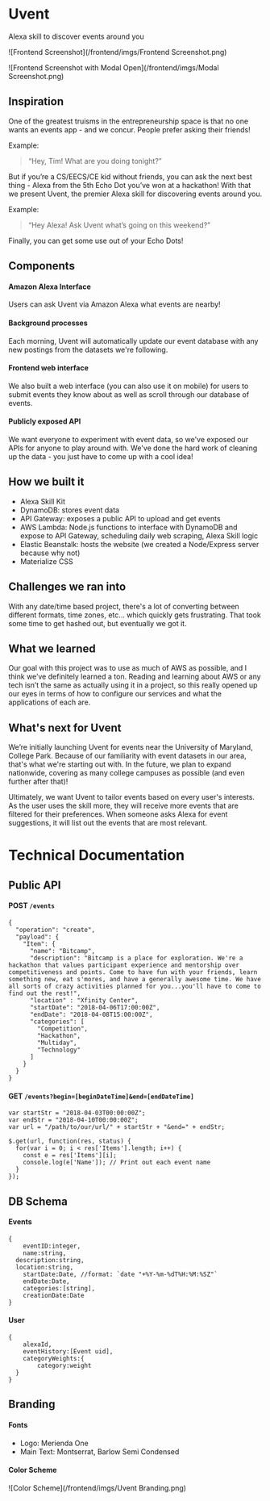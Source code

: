 # Uvent
Alexa skill to discover events around you

![Frontend Screenshot](/frontend/imgs/Frontend Screenshot.png)

![Frontend Screenshot with Modal Open](/frontend/imgs/Modal Screenshot.png)



## Inspiration
One of the greatest truisms in the entrepreneurship space is that no one wants an events app - and we concur. People prefer asking their friends!

Example:

> “Hey, Tim! What are you doing tonight?”

But if you’re a CS/EECS/CE kid without friends, you can ask the next best thing - Alexa from the 5th Echo Dot you’ve won at a hackathon! With that we present Uvent, the premier Alexa skill for discovering events around you.

Example:

> “Hey Alexa! Ask Uvent what’s going on this weekend?”

 Finally, you can get some use out of your Echo Dots!  

## Components
#### Amazon Alexa Interface
Users can ask Uvent via Amazon Alexa what events are nearby!

#### Background processes
Each morning, Uvent will automatically update our event database with any new postings from the datasets we're following.

#### Frontend web interface
We also built a web interface (you can also use it on mobile) for users to submit events they know about as well as scroll through our database of events.

#### Publicly exposed API
We want everyone to experiment with event data, so we've exposed our APIs for anyone to play around with. We've done the hard work of cleaning up the data - you just have to come up with a cool idea!

## How we built it
- Alexa Skill Kit
- DynamoDB: stores event data
- API Gateway: exposes a public API to upload and get events
- AWS Lambda: Node.js functions to interface with DynamoDB and expose to API Gateway, scheduling daily web scraping, Alexa Skill logic
- Elastic Beanstalk: hosts the website (we created a Node/Express server because why not)
- Materialize CSS

## Challenges we ran into
With any date/time based project, there's a lot of converting between different formats, time zones, etc... which quickly gets frustrating. That took some time to get hashed out, but eventually we got it.

## What we learned
Our goal with this project was to use as much of AWS as possible, and I think we’ve definitely learned a ton. Reading and learning about AWS or any tech isn’t the same as actually using it in a project, so this really opened up our eyes in terms of how to configure our services and what the applications of each are.

## What's next for Uvent
We’re initially launching Uvent for events near the University of Maryland, College Park. Because of our familiarity with event datasets in our area, that's what we're starting out with. In the future, we plan to expand nationwide, covering as many college campuses as possible (and even further after that)!

Ultimately, we want Uvent to tailor events based on every user's interests. As the user uses the skill more, they will receive more events that are filtered for their preferences. When someone asks Alexa for event suggestions, it will list out the events that are most relevant.


# Technical Documentation

## Public API

#### POST `/events`
```
{
  "operation": "create",
  "payload": {
    "Item": {
      "name": "Bitcamp",
      "description": "Bitcamp is a place for exploration. We're a hackathon that values participant experience and mentorship over competitiveness and points. Come to have fun with your friends, learn something new, eat s'mores, and have a generally awesome time. We have all sorts of crazy activities planned for you...you'll have to come to find out the rest!",
      "location" : "Xfinity Center",
      "startDate": "2018-04-06T17:00:00Z",
      "endDate": "2018-04-08T15:00:00Z",
      "categories": [
        "Competition",
        "Hackathon",
        "Multiday",
        "Technology"
      ]
    }
  }
}
```

#### GET `/events?begin=[beginDateTime]&end=[endDateTime]`

```
var startStr = "2018-04-03T00:00:00Z";
var endStr = "2018-04-10T00:00:00Z";
var url = "/path/to/our/url/" + startStr + "&end=" + endStr;

$.get(url, function(res, status) {
  for(var i = 0; i < res['Items'].length; i++) {
    const e = res['Items'][i];
    console.log(e['Name']); // Print out each event name
  }
});
```

## DB Schema

#### Events
```
{
	eventID:integer,
	name:string,
  description:string,
  location:string,
	startDate:Date, //format: `date "+%Y-%m-%dT%H:%M:%SZ"`
	endDate:Date,
	categories:[string],
	creationDate:Date
}
```

#### User
```
{
	alexaId,
	eventHistory:[Event uid],
	categoryWeights:{
		category:weight
  }
}
```

## Branding

#### Fonts
- Logo: Merienda One
- Main Text: Montserrat, Barlow Semi Condensed


#### Color Scheme
![Color Scheme](/frontend/imgs/Uvent Branding.png)
